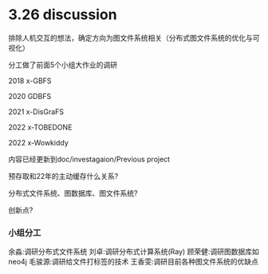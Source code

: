 # 3.26 discussion

排除人机交互的想法，确定方向为图文件系统相关（分布式图文件系统的优化与可视化）

分工做了前面5个小组大作业的调研

2018 x-GBFS

2020 GDBFS

2021 x-DisGraFS

2022 x-TOBEDONE

2022 x-Wowkiddy

内容已经更新到doc/investagaion/Previous project





预存取和22年的主动缓存什么关系?

分布式文件系统、图数据库、图文件系统?

创新点?
### 小组分工
余淼:调研分布式文件系统
刘卓:调研分布式计算系统(Ray)
顾荣健:调研图数据库如neo4j
毛骏源:调研给文件打标签的技术
王香雯:调研目前各种图文件系统的优缺点

